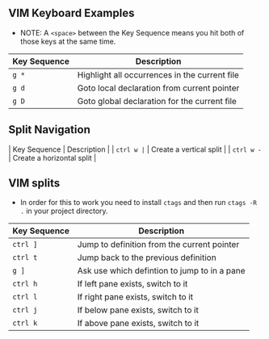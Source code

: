VIM Keyboard Examples
---------------------

* NOTE: A `<space>` between the Key Sequence means you hit both of those keys at the same time.

| Key Sequence | Description                                   |
|--------------|-----------------------------------------------|
| `g *`         | Highlight all occurrences in the current file |
| `g d`         | Goto local declaration from current pointer   |
| `g D`         | Goto global declaration for the current file  |

## Split Navigation

| Key Sequence | Description                                   |
| `ctrl w |`   | Create a vertical split                       |
| `ctrl w -`   | Create a horizontal split                     |

## VIM splits

* In order for this to work you need to install `ctags` and then run `ctags -R .` in your project directory.

| Key Sequence | Description                                   |
|--------------|-----------------------------------------------|
| `ctrl ]`     | Jump to definition from the current pointer   |
| `ctrl t`     | Jump back to the previous definition          |
| `g ]`        | Ask use which defintion to jump to in a pane  |
| `ctrl h`     | If left pane exists, switch to it             |
| `ctrl l`     | If right pane exists, switch to it            |
| `ctrl j`     | If below pane exists, switch to it            |
| `ctrl k`     | If above pane exists, switch to it            |
